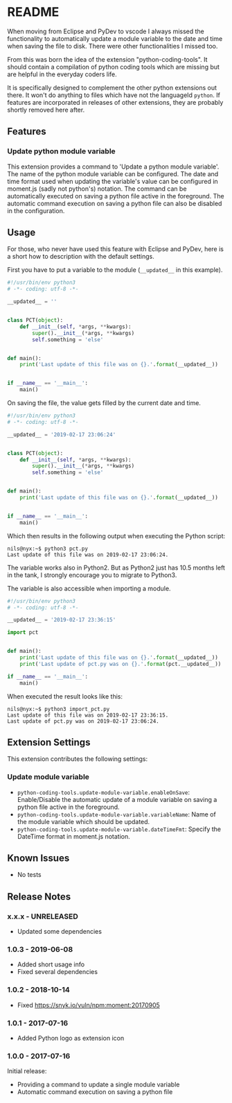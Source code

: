 # README

When moving from Eclipse and PyDev to vscode I always missed the functionality
to automatically update a module variable to the date and time when saving the
file to disk. There were other functionalities I missed too.

From this was born the idea of the extension "python-coding-tools". It should
contain a compilation of python coding tools which are missing but are helpful
in the everyday coders life.

It is specifically designed to complement the other python extensions out there.
It won't do anything to files which have not the languageId `python`. If
features are incorporated in releases of other extensions, they are probably
shortly removed here after.

## Features

### Update python module variable

This extension provides a command to 'Update a python module variable'. The name
of the python module variable can be configured. The date and time format used
when updating the variable's value can be configured in moment.js (sadly not
python's) notation. The command can be automatically executed on saving a python
file active in the foreground. The automatic command execution on saving a
python file can also be disabled in the configuration.

## Usage

For those, who never have used this feature with Eclipse and PyDev, here is a
short how to description with the default settings.

First you have to put a variable to the module (`__updated__` in this example).

```python
#!/usr/bin/env python3
# -*- coding: utf-8 -*-

__updated__ = ''


class PCT(object):
    def __init__(self, *args, **kwargs):
        super().__init__(*args, **kwargs)
        self.something = 'else'


def main():
    print('Last update of this file was on {}.'.format(__updated__))


if __name__ == '__main__':
    main()
```

On saving the file, the value gets filled by the current date and time.

```python
#!/usr/bin/env python3
# -*- coding: utf-8 -*-

__updated__ = '2019-02-17 23:06:24'


class PCT(object):
    def __init__(self, *args, **kwargs):
        super().__init__(*args, **kwargs)
        self.something = 'else'


def main():
    print('Last update of this file was on {}.'.format(__updated__))


if __name__ == '__main__':
    main()
```

Which then results in the following output when executing the Python script:

```shell-session
nils@nyx:~$ python3 pct.py
Last update of this file was on 2019-02-17 23:06:24.
```

The variable works also in Python2. But as Python2 just has 10.5 months left in
the tank, I strongly encourage you to migrate to Python3.

The variable is also accessible when importing a module.

```python
#!/usr/bin/env python3
# -*- coding: utf-8 -*-

__updated__ = '2019-02-17 23:36:15'

import pct


def main():
    print('Last update of this file was on {}.'.format(__updated__))
    print('Last update of pct.py was on {}.'.format(pct.__updated__))

if __name__ == '__main__':
    main()
```

When executed the result looks like this:

```shell-session
nils@nyx:~$ python3 import_pct.py
Last update of this file was on 2019-02-17 23:36:15.
Last update of pct.py was on 2019-02-17 23:06:24.
```

## Extension Settings

This extension contributes the following settings:

### Update module variable

* `python-coding-tools.update-module-variable.enableOnSave`: Enable/Disable the
  automatic update of a module variable on saving a python file active in the
  foreground.
* `python-coding-tools.update-module-variable.variableName`: Name of the module
  variable which should be updated.
* `python-coding-tools.update-module-variable.dateTimeFmt`: Specify the DateTime
  format in moment.js notation.

## Known Issues

* No tests

## Release Notes

### x.x.x - UNRELEASED

* Updated some dependencies

### 1.0.3 - 2019-06-08

* Added short usage info
* Fixed several dependencies

### 1.0.2 - 2018-10-14

* Fixed <https://snyk.io/vuln/npm:moment:20170905>

### 1.0.1 - 2017-07-16

* Added Python logo as extension icon

### 1.0.0 - 2017-07-16

Initial release:

* Providing a command to update a single module variable
* Automatic command execution on saving a python file
